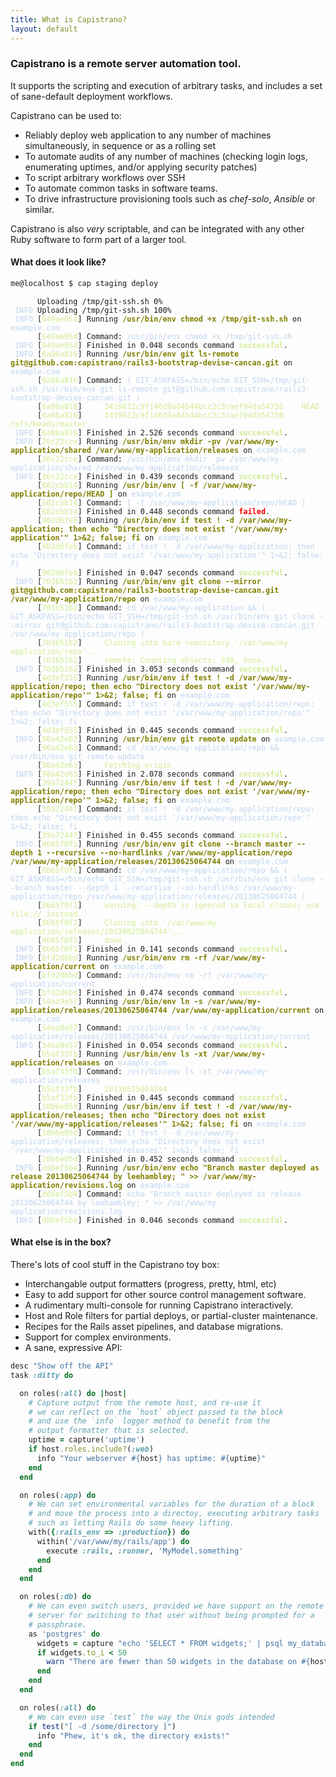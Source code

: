 ```yaml
---
title: What is Capistrano?
layout: default
---
```


### Capistrano is a remote server automation tool.

It supports the scripting and execution of arbitrary tasks, and includes a set of sane-default deployment workflows.

Capistrano can be used to:

* Reliably deploy web application to any number of machines simultaneously,
   in sequence or as a rolling set
* To automate audits of any number of machines (checking login logs,
  enumerating uptimes, and/or applying security patches)
* To script arbitrary workflows over SSH
* To automate common tasks in software teams.
* To drive infrastructure provisioning tools such as *chef-solo*, *Ansible* or similar.

Capistrano is also *very* scriptable, and can be integrated with any other
Ruby software to form part of a larger tool.

#### What does it look like?

```bash
me@localhost $ cap staging deploy
```

<div>
<pre data-line class="language-capistrano"><code data-language="capistrano"><span style="color:white;">DEBUG</span> Uploading /tmp/git-ssh.sh 0%
<span style="color:#BFD4EF;"> INFO</span> Uploading /tmp/git-ssh.sh 100%
<span style="color:#BFD4EF;"> INFO</span> [<span style="color:#D2EB95;">649ae05d</span>] Running <span style="color:olive;"></span><span style="color:olive;font-weight:bold;">/usr/bin/env chmod +x /tmp/git-ssh.sh</span> on <span style="color:#BFD4EF;">example.com</span>
<span style="color:white;">DEBUG</span> [<span style="color:#D2EB95;">649ae05d</span>] Command: <span style="color:#BFD4EF;">/usr/bin/env chmod +x /tmp/git-ssh.sh</span>
<span style="color:#BFD4EF;"> INFO</span> [<span style="color:#D2EB95;">649ae05d</span>] Finished in 0.048 seconds command <span style="font-weight:bold;"></span><span style="color:#D2EB95;font-weight:bold;">successful</span>.
<span style="color:#BFD4EF;"> INFO</span> [<span style="color:#D2EB95;">6a86a816</span>] Running <span style="color:olive;"></span><span style="color:olive;font-weight:bold;">/usr/bin/env git ls-remote git@github.com:capistrano/rails3-bootstrap-devise-cancan.git</span> on <span style="color:#BFD4EF;">example.com</span>
<span style="color:white;">DEBUG</span> [<span style="color:#D2EB95;">6a86a816</span>] Command: <span style="color:#BFD4EF;">( GIT_ASKPASS=/bin/echo GIT_SSH=/tmp/git-ssh.sh /usr/bin/env git ls-remote git@github.com:capistrano/rails3-bootstrap-devise-cancan.git )</span>
<span style="color:white;">DEBUG</span> [<span style="color:#D2EB95;">6a86a816</span>] <span style="color:#D2EB95;">    3419812c9f146d9a84b44bcc2c3caef94da54758	HEAD
</span><span style="color:white;">DEBUG</span> [<span style="color:#D2EB95;">6a86a816</span>] <span style="color:#D2EB95;">    3419812c9f146d9a84b44bcc2c3caef94da54758	refs/heads/master
</span><span style="color:#BFD4EF;"> INFO</span> [<span style="color:#D2EB95;">6a86a816</span>] Finished in 2.526 seconds command <span style="font-weight:bold;"></span><span style="color:#D2EB95;font-weight:bold;">successful</span>.
<span style="color:#BFD4EF;"> INFO</span> [<span style="color:#D2EB95;">26c22cce</span>] Running <span style="color:olive;"></span><span style="color:olive;font-weight:bold;">/usr/bin/env mkdir -pv /var/www/my-application/shared /var/www/my-application/releases</span> on <span style="color:#BFD4EF;">example.com</span>
<span style="color:white;">DEBUG</span> [<span style="color:#D2EB95;">26c22cce</span>] Command: <span style="color:#BFD4EF;">/usr/bin/env mkdir -pv /var/www/my-application/shared /var/www/my-application/releases</span>
<span style="color:#BFD4EF;"> INFO</span> [<span style="color:#D2EB95;">26c22cce</span>] Finished in 0.439 seconds command <span style="font-weight:bold;"></span><span style="color:#D2EB95;font-weight:bold;">successful</span>.
<span style="color:white;">DEBUG</span> [<span style="color:#D2EB95;">682cbb14</span>] Running <span style="color:olive;"></span><span style="color:olive;font-weight:bold;">/usr/bin/env [ -f /var/www/my-application/repo/HEAD ]</span> on <span style="color:#BFD4EF;">example.com</span>
<span style="color:white;">DEBUG</span> [<span style="color:#D2EB95;">682cbb14</span>] Command: <span style="color:#BFD4EF;">[ -f /var/www/my-application/repo/HEAD ]</span>
<span style="color:white;">DEBUG</span> [<span style="color:#D2EB95;">682cbb14</span>] Finished in 0.448 seconds command <span style="font-weight:bold;"></span><span style="color:red;font-weight:bold;">failed</span>.
<span style="color:white;">DEBUG</span> [<span style="color:#D2EB95;">902d6fe6</span>] Running <span style="color:olive;"></span><span style="color:olive;font-weight:bold;">/usr/bin/env if test ! -d /var/www/my-application; then echo &quot;Directory does not exist '/var/www/my-application'&quot; 1&gt;&amp;2; false; fi</span> on <span style="color:#BFD4EF;">example.com</span>
<span style="color:white;">DEBUG</span> [<span style="color:#D2EB95;">902d6fe6</span>] Command: <span style="color:#BFD4EF;">if test ! -d /var/www/my-application; then echo &quot;Directory does not exist '/var/www/my-application'&quot; 1&gt;&amp;2; false; fi</span>
<span style="color:white;">DEBUG</span> [<span style="color:#D2EB95;">902d6fe6</span>] Finished in 0.047 seconds command <span style="font-weight:bold;"></span><span style="color:#D2EB95;font-weight:bold;">successful</span>.
<span style="color:#BFD4EF;"> INFO</span> [<span style="color:#D2EB95;">70365162</span>] Running <span style="color:olive;"></span><span style="color:olive;font-weight:bold;">/usr/bin/env git clone --mirror git@github.com:capistrano/rails3-bootstrap-devise-cancan.git /var/www/my-application/repo</span> on <span style="color:#BFD4EF;">example.com</span>
<span style="color:white;">DEBUG</span> [<span style="color:#D2EB95;">70365162</span>] Command: <span style="color:#BFD4EF;">cd /var/www/my-application &amp;&amp; ( GIT_ASKPASS=/bin/echo GIT_SSH=/tmp/git-ssh.sh /usr/bin/env git clone --mirror git@github.com:capistrano/rails3-bootstrap-devise-cancan.git /var/www/my-application/repo )</span>
<span style="color:white;">DEBUG</span> [<span style="color:#D2EB95;">70365162</span>] <span style="color:#D2EB95;">    Cloning into bare repository '/var/www/my-application/repo'...
</span><span style="color:white;">DEBUG</span> [<span style="color:#D2EB95;">70365162</span>] <span style="color:#D2EB95;">    remote: Counting objects: 598, done.
</span><span style="color:#BFD4EF;"> INFO</span> [<span style="color:#D2EB95;">70365162</span>] Finished in 3.053 seconds command <span style="font-weight:bold;"></span><span style="color:#D2EB95;font-weight:bold;">successful</span>.
<span style="color:white;">DEBUG</span> [<span style="color:#D2EB95;">4d3ef555</span>] Running <span style="color:olive;"></span><span style="color:olive;font-weight:bold;">/usr/bin/env if test ! -d /var/www/my-application/repo; then echo &quot;Directory does not exist '/var/www/my-application/repo'&quot; 1&gt;&amp;2; false; fi</span> on <span style="color:#BFD4EF;">example.com</span>
<span style="color:white;">DEBUG</span> [<span style="color:#D2EB95;">4d3ef555</span>] Command: <span style="color:#BFD4EF;">if test ! -d /var/www/my-application/repo; then echo &quot;Directory does not exist '/var/www/my-application/repo'&quot; 1&gt;&amp;2; false; fi</span>
<span style="color:white;">DEBUG</span> [<span style="color:#D2EB95;">4d3ef555</span>] Finished in 0.445 seconds command <span style="font-weight:bold;"></span><span style="color:#D2EB95;font-weight:bold;">successful</span>.
<span style="color:#BFD4EF;"> INFO</span> [<span style="color:#D2EB95;">90a42e63</span>] Running <span style="color:olive;"></span><span style="color:olive;font-weight:bold;">/usr/bin/env git remote update</span> on <span style="color:#BFD4EF;">example.com</span>
<span style="color:white;">DEBUG</span> [<span style="color:#D2EB95;">90a42e63</span>] Command: <span style="color:#BFD4EF;">cd /var/www/my-application/repo &amp;&amp; /usr/bin/env git remote update</span>
<span style="color:white;">DEBUG</span> [<span style="color:#D2EB95;">90a42e63</span>] <span style="color:#D2EB95;">	Fetching origin
</span><span style="color:#BFD4EF;"> INFO</span> [<span style="color:#D2EB95;">90a42e63</span>] Finished in 2.078 seconds command <span style="font-weight:bold;"></span><span style="color:#D2EB95;font-weight:bold;">successful</span>.
<span style="color:white;">DEBUG</span> [<span style="color:#D2EB95;">39a7244f</span>] Running <span style="color:olive;"></span><span style="color:olive;font-weight:bold;">/usr/bin/env if test ! -d /var/www/my-application/repo; then echo &quot;Directory does not exist '/var/www/my-application/repo'&quot; 1&gt;&amp;2; false; fi</span> on <span style="color:#BFD4EF;">example.com</span>
<span style="color:white;">DEBUG</span> [<span style="color:#D2EB95;">39a7244f</span>] Command: <span style="color:#BFD4EF;">if test ! -d /var/www/my-application/repo; then echo &quot;Directory does not exist '/var/www/my-application/repo'&quot; 1&gt;&amp;2; false; fi</span>
<span style="color:white;">DEBUG</span> [<span style="color:#D2EB95;">39a7244f</span>] Finished in 0.455 seconds command <span style="font-weight:bold;"></span><span style="color:#D2EB95;font-weight:bold;">successful</span>.
<span style="color:#BFD4EF;"> INFO</span> [<span style="color:#D2EB95;">8665f0f1</span>] Running <span style="color:olive;"></span><span style="color:olive;font-weight:bold;">/usr/bin/env git clone --branch master --depth 1 --recursive --no-hardlinks /var/www/my-application/repo /var/www/my-application/releases/20130625064744</span> on <span style="color:#BFD4EF;">example.com</span>
<span style="color:white;">DEBUG</span> [<span style="color:#D2EB95;">8665f0f1</span>] Command: <span style="color:#BFD4EF;">cd /var/www/my-application/repo &amp;&amp; ( GIT_ASKPASS=/bin/echo GIT_SSH=/tmp/git-ssh.sh /usr/bin/env git clone --branch master --depth 1 --recursive --no-hardlinks /var/www/my-application/repo /var/www/my-application/releases/20130625064744 )</span>
<span style="color:white;">DEBUG</span> [<span style="color:#D2EB95;">8665f0f1</span>] <span style="color:#D2EB95;">    warning: --depth is ignored in local clones; use file:// instead.
</span><span style="color:white;">DEBUG</span> [<span style="color:#D2EB95;">8665f0f1</span>] <span style="color:#D2EB95;">    Cloning into '/var/www/my-application/releases/20130625064744'...
</span><span style="color:white;">DEBUG</span> [<span style="color:#D2EB95;">8665f0f1</span>] <span style="color:#D2EB95;">    done.
</span><span style="color:#BFD4EF;"> INFO</span> [<span style="color:#D2EB95;">8665f0f1</span>] Finished in 0.141 seconds command <span style="font-weight:bold;"></span><span style="color:#D2EB95;font-weight:bold;">successful</span>.
<span style="color:#BFD4EF;"> INFO</span> [<span style="color:#D2EB95;">bfd2d6bd</span>] Running <span style="color:olive;"></span><span style="color:olive;font-weight:bold;">/usr/bin/env rm -rf /var/www/my-application/current</span> on <span style="color:#BFD4EF;">example.com</span>
<span style="color:white;">DEBUG</span> [<span style="color:#D2EB95;">bfd2d6bd</span>] Command: <span style="color:#BFD4EF;">/usr/bin/env rm -rf /var/www/my-application/current</span>
<span style="color:#BFD4EF;"> INFO</span> [<span style="color:#D2EB95;">bfd2d6bd</span>] Finished in 0.474 seconds command <span style="font-weight:bold;"></span><span style="color:#D2EB95;font-weight:bold;">successful</span>.
<span style="color:#BFD4EF;"> INFO</span> [<span style="color:#D2EB95;">54ea9e57</span>] Running <span style="color:olive;"></span><span style="color:olive;font-weight:bold;">/usr/bin/env ln -s /var/www/my-application/releases/20130625064744 /var/www/my-application/current</span> on <span style="color:#BFD4EF;">example.com</span>
<span style="color:white;">DEBUG</span> [<span style="color:#D2EB95;">54ea9e57</span>] Command: <span style="color:#BFD4EF;">/usr/bin/env ln -s /var/www/my-application/releases/20130625064744 /var/www/my-application/current</span>
<span style="color:#BFD4EF;"> INFO</span> [<span style="color:#D2EB95;">54ea9e57</span>] Finished in 0.054 seconds command <span style="font-weight:bold;"></span><span style="color:#D2EB95;font-weight:bold;">successful</span>.
<span style="color:white;">DEBUG</span> [<span style="color:#D2EB95;">b5af33fb</span>] Running <span style="color:olive;"></span><span style="color:olive;font-weight:bold;">/usr/bin/env ls -xt /var/www/my-application/releases</span> on <span style="color:#BFD4EF;">example.com</span>
<span style="color:white;">DEBUG</span> [<span style="color:#D2EB95;">b5af33fb</span>] Command: <span style="color:#BFD4EF;">/usr/bin/env ls -xt /var/www/my-application/releases</span>
<span style="color:white;">DEBUG</span> [<span style="color:#D2EB95;">b5af33fb</span>] <span style="color:#D2EB95;">    20130625064744
</span><span style="color:white;">DEBUG</span> [<span style="color:#D2EB95;">b5af33fb</span>] Finished in 0.445 seconds command <span style="font-weight:bold;"></span><span style="color:#D2EB95;font-weight:bold;">successful</span>.
<span style="color:white;">DEBUG</span> [<span style="color:#D2EB95;">10b6e05d</span>] Running <span style="color:olive;"></span><span style="color:olive;font-weight:bold;">/usr/bin/env if test ! -d /var/www/my-application/releases; then echo &quot;Directory does not exist '/var/www/my-application/releases'&quot; 1&gt;&amp;2; false; fi</span> on <span style="color:#BFD4EF;">example.com</span>
<span style="color:white;">DEBUG</span> [<span style="color:#D2EB95;">10b6e05d</span>] Command: <span style="color:#BFD4EF;">if test ! -d /var/www/my-application/releases; then echo &quot;Directory does not exist '/var/www/my-application/releases'&quot; 1&gt;&amp;2; false; fi</span>
<span style="color:white;">DEBUG</span> [<span style="color:#D2EB95;">10b6e05d</span>] Finished in 0.452 seconds command <span style="font-weight:bold;"></span><span style="color:#D2EB95;font-weight:bold;">successful</span>.
<span style="color:#BFD4EF;"> INFO</span> [<span style="color:#D2EB95;">dd6ef5b4</span>] Running <span style="color:olive;"></span><span style="color:olive;font-weight:bold;">/usr/bin/env echo &quot;Branch master deployed as release 20130625064744 by leehambley; &quot; &gt;&gt; /var/www/my-application/revisions.log</span> on <span style="color:#BFD4EF;">example.com</span>
<span style="color:white;">DEBUG</span> [<span style="color:#D2EB95;">dd6ef5b4</span>] Command: <span style="color:#BFD4EF;">echo &quot;Branch master deployed as release 20130625064744 by leehambley; &quot; &gt;&gt; /var/www/my-application/revisions.log</span>
<span style="color:#BFD4EF;"> INFO</span> [<span style="color:#D2EB95;">dd6ef5b4</span>] Finished in 0.046 seconds command <span style="font-weight:bold;"></span><span style="color:#D2EB95;font-weight:bold;">successful</span>.
</code></pre>
</div>

#### What else is in the box?

There's lots of cool stuff in the Capistrano toy box:

* Interchangable output formatters (progress, pretty, html, etc)
* Easy to add support for other source control management software.
* A rudimentary multi-console for running Capistrano interactively.
* Host and Role filters for partial deploys, or partial-cluster maintenance.
* Recipes for the Rails asset pipelines, and database migrations.
* Support for complex environments.
* A sane, expressive API:

```ruby
desc "Show off the API"
task :ditty do

  on roles(:all) do |host|
    # Capture output from the remote host, and re-use it
    # we can reflect on the `host` object passed to the block
    # and use the `info` logger method to benefit from the
    # output formatter that is selected.
    uptime = capture('uptime')
    if host.roles.include?(:web)
      info "Your webserver #{host} has uptime: #{uptime}"
    end
  end

  on roles(:app) do
    # We can set environmental variables for the duration of a block
    # and move the process into a directoy, executing arbitrary tasks
    # such as letting Rails do some heavy lifting.
    with({:rails_env => :production}) do
      within('/var/www/my/rails/app') do
        execute :rails, :runner, 'MyModel.something'
      end
    end
  end

  on roles(:db) do
    # We can even switch users, provided we have support on the remote
    # server for switching to that user without being prompted for a
    # passphrase.
    as 'postgres' do
      widgets = capture "echo 'SELECT * FROM widgets;' | psql my_database"
      if widgets.to_i < 50
        warn "There are fewer than 50 widgets in the database on #{host}!"
      end
    end
  end

  on roles(:all) do
    # We can even use `test` the way the Unix gods intended
    if test("[ -d /some/directory ]")
      info "Phew, it's ok, the directory exists!"
    end
  end
end
```
